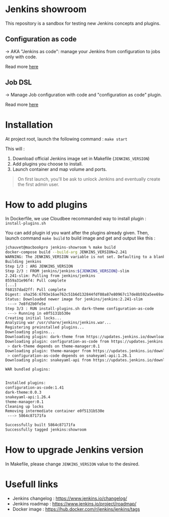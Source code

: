# Jenkins showroom

This repository is a sandbox for testing new Jenkins concepts and plugins. 

## Configuration as code
-> AKA "Jenkins as code": manage your Jenkins from configuration to jobs only with code.

Read more [here](./docs/casc/README.md)

## Job DSL
-> Manage Job configuration with code and "configuration as code" plugin.

Read more [here](./docs/job-dsl/README.md)


# Installation
At project root, launch the following command : `make start`

This will :
1. Download official Jenkins image set in Makefile (`JENKINS_VERSION`)
2. Add plugins you choose to install.
3. Launch container and map volume and ports.

> On first launch, you'll be ask to unlock Jenkins and eventually create the first admin user. 

# How to add plugins
In Dockerfile, we use Cloudbee recommanded way to install plugin : `install-plugins.sh`

You can add plugin id you want after the plugins already given. Then, launch command `make build` to build image and get and output like this : 

```bash 
jchauvet@macbookpro jenkins-showroom % make build            
docker-compose build --build-arg JENKINS_VERSION=2.241
WARNING: The JENKINS_VERSION variable is not set. Defaulting to a blank string.
Building jenkins
Step 1/3 : ARG JENKINS_VERSION
Step 2/3 : FROM jenkins/jenkins:${JENKINS_VERSION}-slim
2.241-slim: Pulling from jenkins/jenkins
8559a31e96f4: Pull complete
[...]
f68157dad2ff: Pull complete
Digest: sha256:6703e16ae762c51b6d132844fdf08a87e80967c17de8b592a5ee69a429d5804c
Status: Downloaded newer image for jenkins/jenkins:2.241-slim
 ---> 7e8fd2b0fe5e
Step 3/3 : RUN install-plugins.sh dark-theme configuration-as-code
 ---> Running in e0f5131b530e
Creating initial locks...
Analyzing war /usr/share/jenkins/jenkins.war...
Registering preinstalled plugins...
Downloading plugins...
Downloading plugin: dark-theme from https://updates.jenkins.io/download/plugins/dark-theme/latest/dark-theme.hpi
Downloading plugin: configuration-as-code from https://updates.jenkins.io/download/plugins/configuration-as-code/latest/configuration-as-code.hpi
 > dark-theme depends on theme-manager:0.1
Downloading plugin: theme-manager from https://updates.jenkins.io/download/plugins/theme-manager/latest/theme-manager.hpi
 > configuration-as-code depends on snakeyaml-api:1.26.1
Downloading plugin: snakeyaml-api from https://updates.jenkins.io/download/plugins/snakeyaml-api/latest/snakeyaml-api.hpi

WAR bundled plugins:


Installed plugins:
configuration-as-code:1.41
dark-theme:0.0.3
snakeyaml-api:1.26.4
theme-manager:0.1
Cleaning up locks
Removing intermediate container e0f5131b530e
 ---> 5864c87171fa

Successfully built 5864c87171fa
Successfully tagged jenkins:showroom
```

# How to upgrade Jenkins version
In Makefile, please change `JENKINS_VERSION` value to the desired.

# Usefull links
- Jenkins changelog : https://www.jenkins.io/changelog/
- Jenkins roadmap : https://www.jenkins.io/project/roadmap/
- Docker image : https://hub.docker.com/r/jenkins/jenkins/tags